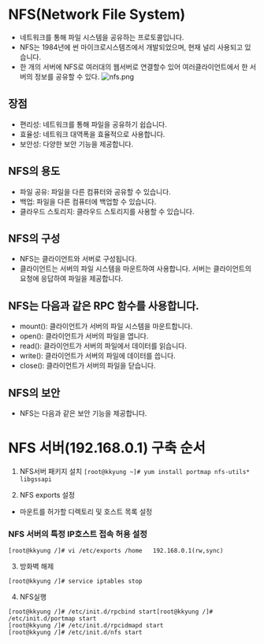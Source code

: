 
# NFS(Network File System)
- 네트워크를 통해 파일 시스템을 공유하는 프로토콜입니다. 
- NFS는 1984년에 썬 마이크로시스템즈에서 개발되었으며, 현재 널리 사용되고 있습니다.
- 한 개의 서버에 NFS로 여러대의 웹서버로 연결할수 있어 여러클라이언트에서 한 서버의 정보를 공유할 수 있다.
  ![nfs.png](..%2F..%2F..%2Fetc%2Fimage%2FNetwork_image%2Fnfs.png)

## 장점
- 편리성: 네트워크를 통해 파일을 공유하기 쉽습니다.
- 효율성: 네트워크 대역폭을 효율적으로 사용합니다.
- 보안성: 다양한 보안 기능을 제공합니다.

## NFS의 용도
- 파일 공유: 파일을 다른 컴퓨터와 공유할 수 있습니다.
- 백업: 파일을 다른 컴퓨터에 백업할 수 있습니다.
- 클라우드 스토리지: 클라우드 스토리지를 사용할 수 있습니다.


## NFS의 구성
- NFS는 클라이언트와 서버로 구성됩니다.
- 클라이언트는 서버의 파일 시스템을 마운트하여 사용합니다. 서버는 클라이언트의 요청에 응답하여 파일을 제공합니다.

## NFS는 다음과 같은 RPC 함수를 사용합니다.
- mount(): 클라이언트가 서버의 파일 시스템을 마운트합니다.
- open(): 클라이언트가 서버의 파일을 엽니다.
- read(): 클라이언트가 서버의 파일에서 데이터를 읽습니다.
- write(): 클라이언트가 서버의 파일에 데이터를 씁니다.
- close(): 클라이언트가 서버의 파일을 닫습니다.

## NFS의 보안
- NFS는 다음과 같은 보안 기능을 제공합니다.


# NFS 서버(192.168.0.1) 구축 순서

1. NFS서버 패키지 설치
```[root@kkyung ~]# yum install portmap nfs-utils* libgssapi```


2. NFS exports 설정
- 마운트를 허가할 디렉토리 및 호스트 목록 설정

### NFS 서버의 특정 IP호스트 접속 허용 설정
```
[root@kkyung /]# vi /etc/exports /home   192.168.0.1(rw,sync)
```

3. 방화벽 해제
```
[root@kkyung /]# service iptables stop
```

4. NFS실행
```
[root@kkyung /]# /etc/init.d/rpcbind start[root@kkyung /]# /etc/init.d/portmap start
[root@kkyung /]# /etc/init.d/rpcidmapd start
[root@kkyung /]# /etc/init.d/nfs start
```   
